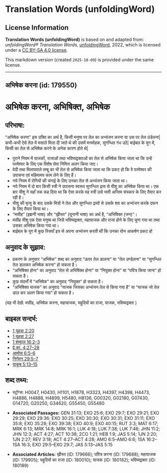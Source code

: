# Translation Words (unfoldingWord)

## License Information

**Translation Words (unfoldingWord)** is based on and adapted from: _unfoldingWord® Translation Words_, [unfoldingWord](https://unfoldingword.org/utw), 2022, which is licensed under a [CC BY-SA 4.0 license](https://creativecommons.org/licenses/by-sa/4.0/legalcode.en).

This markdown version (created `2025-10-09`) is provided under the same license.



--------------------------------

## अभिषेक करना (id: 179550)

अभिषेक करना, अभिषिक्त, अभिषेक
=============================

परिभाषा:
--------

“अभिषेक करना” इस उक्ति का अर्थ है, किसी मनुष्य पर तेल का अभ्यंजन करना या उस पर तेल उंडेलना\| कभी\-कभी ऐसे तेल में मसाले मिला दी जाते थे की उसमें मनमोहक, सुगन्धित गंध उठे\| बाईबल के युग में, किसी का तेल से अभिषेक करने के अनेक कारण होते थे\|

* पुराने नियम में याजकों, राजाओं तथा भविष्यद्वक्ताओं का तेल से अभिषेक किया जाता था कि उन्हें परमेश्वर के लिए एक विशेष सेवा निमित्त अलग किया जाए।
* वेदी तथा मिलापवाले तम्बू का भी तेल से अभिषेक किया जाता था कि प्रकट हो कि वे परमेश्वर की उपासना एवं महिमामय काम लेने के लिए हैं।
* नये नियम में रोगियों की चंगाई के लिए उनका तेल से अभ्यंजन किया जाता था।
* नये नियम में दो बार किसी स्त्री ने उपासना स्वरूप सुगन्धित द्रव्य से यीशु का अभिषेक किया था। एक बार यीशु ने यहाँ तक कह दिया था कि ऐसा करके वह स्त्री उसे भावी अन्तिम संस्कार के लिए तैयार कर रही है।
* यीशु की मृत्यु के बाद उसके मित्रों ने तेल और सुगन्धित द्रव्यों से उसके शव का अभ्यंजन करके दफन के लिए तैयार किया था।
* “मसीह” (इब्रानी भाषा) और “ख्रीस्त” (यूनानी भाषा) का अर्थ है, “अभिषिक्त (जन)”।
* मसीह यीशु एक ऐसा मनुष्य था जिसे भविष्यद्वक्ता, महायाजक और राजा होने के लिए चुना गया था तथा उसका अभिषेक किया गया था।
* बाईबल के युग में कुछ स्त्रियाँ इत्र से अपना अभ्यंजन करती थीं कि उनका योन आकर्षण प्रकट हो

अनुवाद के सुझाव:
----------------

* प्रकरण के अनुसार “अभिषेक” शब्द का अनुवाद “ऊपर तेल डालना” या “तेल उण्डेलना” या “सुगन्धित तेल डालकर अभिषेक करना” हो सकता है।
* “अभिषिक्त होना” का अनुवाद “तेल से अभिषिक्त होना” या “नियुक्त होना” या “पवित्र किया जाना” हो सकता है।
* कुछ संदर्भों में “अभिषेक” का अनुवाद “नियुक्त” हो सकता है।
* “अभिषिक्त याजक” का अनुवाद “याजक जिसका अभ्यंजन तेल से किया गया है” या “याजक जो तेल डाल कर अलग किया गया” हो सकता है।

(यह भी देखें: मसीह, अभिषेक करना, महायाजक, यहूदियों का राजा, याजक, भविष्यद्वक्ता )

बाइबल सन्दर्भ:
--------------

* [1 यूहन्ना 2:20](https://ref.ly/1John0:0)
* [1 यूहन्ना 2:27](https://ref.ly/1John0:0)
* [1 शमूएल 16:2–3](https://ref.ly/1Sam0:0)
* [प्रे.का. 4:27–28](https://ref.ly/Acts4:27-Acts4:28)
* [आमोस 6:5–6](https://ref.ly/Amos6:5-Amos6:6)
* [निर्गमन 29:5–7](https://ref.ly/Exod29:5-Exod29:7)
* [याकूब 5:13–15](https://ref.ly/Jas5:13-Jas5:15)

शब्द तथ्य:
----------

* स्ट्रोंग्स: H0047, H0430, H1101, H1878, H3323, H4397, H4398, H4473, H4886, H4888, H4899, H5480, H8136, G00320, G02180, G07430, G14720, G20250, G34620, G55450, G55480

* **Associated Passages:** GEN 31:13; EXO 25:6; EXO 29:7; EXO 29:21; EXO 29:29; EXO 29:36; EXO 30:25; EXO 30:30; EXO 30:31; EXO 31:11; EXO 35:8; EXO 35:28; EXO 39:38; EXO 40:9; EXO 40:15; RUT 3:3; MAT 6:17; MRK 6:13; MRK 14:8; MRK 16:1; LUK 4:18; LUK 7:38; LUK 7:46; JHN 11:2; JHN 12:3; ACT 4:27; ACT 10:38; 2CO 1:21; HEB 1:9; JAS 5:14; 1JN 2:20; 1JN 2:27; REV 3:18; ACT 4:27–ACT 4:28; AMO 6:5–AMO 6:6; 1SA 16:2–1SA 16:3; EXO 29:5–EXO 29:7; JAS 5:13–JAS 5:15
* **Associated Articles:** ख्रीस्त (ID: 179666); पवित्र करना (ID: 179688); महायाजक (ID: 179905); यहूदियों का राजा (ID: 180010); याजक (ID: 180182); भविष्यद्वक्ता (ID: 180189)

